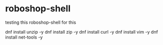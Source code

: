 # roboshop-shell

testing this roboshop-shell for this

dnf install unzip -y
dnf install zip -y
dnf install curl -y
dnf install vim -y
dnf install net-tools -y